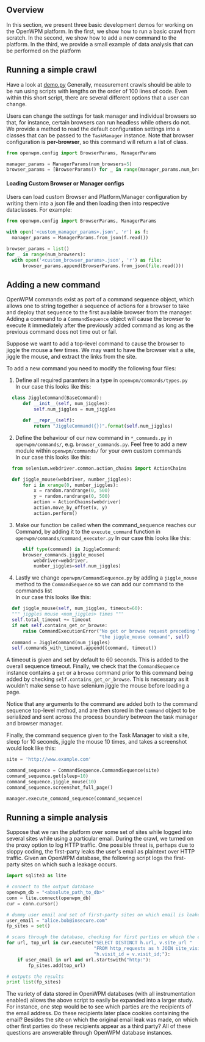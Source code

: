 ## Overview

In this section, we present three basic development demos for working on the OpenWPM platform. In the first, we show how to run a basic crawl from scratch. In the second, we show how to add a new command to the platform. In the third, we provide a small example of data analysis that can be performed on the platform

## Running a simple crawl

Have a look at [demo.py](../demo.py)
Generally, measurement crawls should be able to be run using scripts with lengths on the order of 100 lines of code.
Even within this short script, there are several different options that a user can change.

Users can change the settings for task manager and individual browsers so that, for instance, certain browsers can run headless while others do not. We provide a method to read the default configuration settings into a classes that can be passed to the `TaskManager` instance. Note that browser configuration is **per-browser**, so this command will return a list of class<BrowserParams>.

```py
from openwpm.config import BrowserParams, ManagerParams

manager_params = ManagerParams(num_browsers=5)
browser_params = [BrowserParams() for _ in range(manager_params.num_browsers)]
```

#### Loading Custom Browser or Manager configs
Users can load custom Browser and Platform/Manager configuration by writing them into a json file and then loading then into respective dataclasses. For example:
```py
from openwpm.config import BrowserParams, ManagerParams

with open('<custom_manager_params>.json', 'r') as f:
  manager_params = ManagerParams.from_json(f.read())

browser_params = list()
for _ in range(num_browsers):
  with open('<custom_browser_params>.json', 'r') as file:
      browser_params.append(BrowserParams.from_json(file.read()))
```


## Adding a new command

OpenWPM commands exist as part of a command sequence object, which allows one to string together a sequence of actions for a browser to take and deploy that sequence to the first available browser from the manager. Adding a command to a `CommandSequence` object will cause the browser to execute it immediately after the previously added command as long as the previous command does not time out or fail.

Suppose we want to add a top-level command to cause the browser to jiggle the mouse a few times. We may want to have the browser visit a site, jiggle the mouse, and extract the links from the site.

To add a new command you need to modify the following four files:

1. Define all required paramters in a type in `openwpm/commands/types.py`  
  In our case this looks like this:
  ```python
    class JiggleCommand(BaseCommand):
        def __init__(self, num_jiggles):
            self.num_jiggles = num_jiggles

        def __repr__(self):
            return "JiggleCommand({})".format(self.num_jiggles)
  ```

2. Define the behaviour of our new command in `*_commands.py` in `openwpm/commands/`,
   e.g. `browser_commands.py`.
   Feel free to add a new module within `openwpm/commands/` for your own custom commands  
    In our case this looks like this:
  ```python
    from selenium.webdriver.common.action_chains import ActionChains

    def jiggle_mouse(webdriver, number_jiggles):
        for i in xrange(0, number_jiggles):
            x = random.randrange(0, 500)
            y = random.randrange(0, 500)
            action = ActionChains(webdriver)
            action.move_by_offset(x, y)
            action.perform()
  ```

3. Make our function be called when the command_sequence reaches our Command, by adding it to the
    `execute_command` function in `openwpm/commands/command_executer.py`
      In our case this looks like this:
  ```python
        elif type(command) is JiggleCommand:
        browser_commands.jiggle_mouse(
            webdriver=webdriver,
            number_jiggles=self.num_jiggles)
  ```

4. Lastly we change ```openwpm/CommandSequence.py``` by adding a `jiggle_mouse` method to the `CommandSequence`
  so we can add our command to the commands list  
  In our case this looks like this:
  ```python
    def jiggle_mouse(self, num_jiggles, timeout=60):
    """ jiggles mouse <num_jiggles> times """
    self.total_timeout += timeout
    if not self.contains_get_or_browse:
        raise CommandExecutionError("No get or browse request preceding "
                                    "the jiggle_mouse command", self)
    command = JiggleCommand(num_jiggles)
    self.commands_with_timeout.append((command, timeout))
  ```
   A timeout is given and set by default to 60 seconds. This is added to the overall sequence timeout. Finally, we check that the `CommandSequence` instance contains a `get` or a `browse` command prior to this command being added by checking `self.contains_get_or_browse`. This is necessary as it wouldn't make sense to have selenium jiggle the mouse before loading a page.



Notice that any arguments to the command are added both to the command sequence top-level method, and are then stored in the `Command` object to be serialized and sent across the process boundary between the task manager and browser manager.

Finally, the command sequence given to the Task Manager to visit a site, sleep for 10 seconds, jiggle the mouse 10 times, and takes a screenshot would look like this:

```python
site = 'http://www.example.com'

command_sequence = CommandSequence.CommandSequence(site)
command_sequence.get(sleep=10)
command_sequence.jiggle_mouse(10)
command_sequence.screenshot_full_page()

manager.execute_command_sequence(command_sequence)
```

## Running a simple analysis

Suppose that we ran the platform over some set of sites while logged into several sites while using a particular email. During the crawl, we turned on the proxy option to log HTTP traffic. One possible threat is, perhaps due to sloppy coding, the first-party leaks the user's email as plaintext over HTTP traffic. Given an OpenWPM database, the following script logs the first-party sites on which such a leakage occurs.

````python
import sqlite3 as lite

# connect to the output database
openwpm_db = "<absolute_path_to_db>"
conn = lite.connect(openwpm_db)
cur = conn.cursor()

# dummy user email and set of first-party sites on which email is leaked
user_email = "alice.bob@insecure.com"
fp_sites = set()

# scans through the database, checking for first parties on which the email is leaked
for url, top_url in cur.execute("SELECT DISTINCT h.url, v.site_url "
                                "FROM http_requests as h JOIN site_visits as v ON "
                                "h.visit_id = v.visit_id;"):
    if user_email in url and url.startswith("http:"):
        fp_sites.add(top_url)

# outputs the results
print list(fp_sites)
````

The variety of data stored in OpenWPM databases (with all instrumentation enabled) allows the above script to easily be expanded into a larger study. For instance, one step would be to see which parties are the recipients of the email address. Do these recipients later place cookies containing the email? Besides the site on which the original email leak was made, on which other first parties do these recipients appear as a third party? All of these questions are answerable through OpenWPM database instances.
